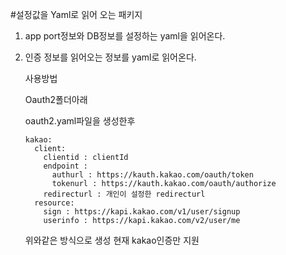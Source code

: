 #설정값을 Yaml로 읽어 오는 패키지


1. app port정보와 DB정보를 설정하는 yaml을 읽어온다.

2. 인증 정보를 읽어오는 정보를 yaml로 읽어온다.

    사용방법
    
    Oauth2폴더아래
    
    oauth2.yaml파일을 생성한후
    ~~~
    kakao:
      client:
        clientid : clientId
        endpoint :
          authurl : https://kauth.kakao.com/oauth/token
          tokenurl : https://kauth.kakao.com/oauth/authorize
        redirecturl : 개인이 설정한 redirecturl
      resource:
        sign : https://kapi.kakao.com/v1/user/signup
        userinfo : https://kapi.kakao.com/v2/user/me
    ~~~
    위와같은 방식으로 생성
    현재 kakao인증만 지원